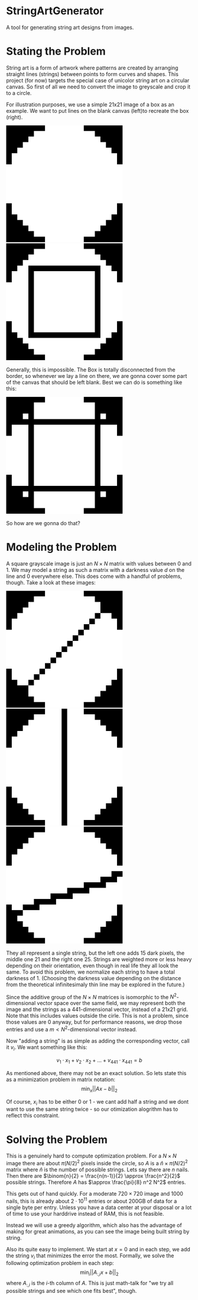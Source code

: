 # StringArtGenerator
A tool for generating string art designs from images.

# Stating the Problem
String art is a form of artwork where patterns are created by arranging straight lines (strings) between points to form curves and shapes. This project (for now) targets the special case of unicolor string art on a circular canvas. So first of all we need to convert the image to greyscale and crop it to a circle.

For illustration purposes, we use a simple 21x21 image of a box as an example. We want to put lines on the blank canvas (left)to recreate the box (right).

![Blank Canvas](README-res/BlankCanvas.png)
![Box on the canvas](README-res/Box.png)

Generally, this is impossible. The Box is totally disconnected from the border, so whenever we lay a line on there, we are gonna cover some part of the canvas that should be left blank. Best we can do is something like this:

![Box on the canvas approximated by string art](README-res/BoxApproximated.png)

So how are we gonna do that?


# Modeling the Problem
A square grayscale image is just an $N \times N$ matrix with values between 0 and 1. We may model a string as such a matrix with a darkness value $d$ on the line and 0 everywhere else. 
This does come with a handful of problems, though.
Take a look at these images:

![DiagonalString 15](README-res/DiagonalString.png)
![VerticalString 21](README-res/VerticalString.png)
![HalfDiagonalString 25](README-res/HalfDiagonalString.png)

They all represent a single string, but the left one adds 15 dark pixels, the middle one 21 and the right one 25. Strings are weighted more or less heavy depending on their orientation, even though in real life they all look the same. To avoid this problem, we normalize each string to have a total darkness of 1. (Choosing the darkness value depending on the distance from the theoretical infinitesimaly thin line may be explored in the future.)

Since the additive group of the $N \times N$ matrices is isomorphic to the $N^2$-dimensional vector space over the same field, we may represent both the image and the strings as a 441-dimensional vector, instead of a 21x21 grid. Note that this includes values outside the cirle. This is not a problem, since those values are 0 anyway, but for performance reasons, we drop those entries and use a $m< N^2$-dimensional vector instead.

Now "adding a string" is as simple as adding the corresponding vector, call it $v_i$. We want something like this:

$$
v_1 \cdot x_1 + v_2 \cdot x_2 + \dots + v_{441} \cdot x_{441} = b
$$

As mentioned above, there may not be an exact solution. So lets state this as a minimization problem in matrix notation:
$$
\min_{x} ||Ax - b||_2
$$

Of course, $x_i$ has to be either 0 or 1 - we cant add half a string and we dont want to use the same string twice - so our otimization alogrithm has to reflect this constraint.

# Solving the Problem
This is a genuinely hard to compute optimization problem. 
For a $N \times N$ image there are about $\pi (N/2)^2$ pixels inside the circle, so $A$ is a $\hat{n} \times \pi (N/2)^2$ matrix where $\hat{n}$ is the number of possible strings.
Lets say there are $n$ nails. Then there are $\binom{n}{2} = \frac{n(n-1)}{2} \approx \frac{n^2}{2}$ possible strings.
Therefore $A$ has $\approx \frac{\pi}{8} n^2 N^2$ entries. 

This gets out of hand quickly. For a moderate $720\times 720$ image and $1000$ nails, this is already about $2 \cdot 10^{11}$ entries or about 200GB of data for a single byte per entry. Unless you have a data center at your disposal or a lot of time to use your harddrive instead of RAM, this is not feasible.

Instead we will use a greedy algorithm, which also has the advantage of making for great animations, as you can see the image being built string by string.

Also its quite easy to implement. We start at $x=0$ and in each step, we add the string $v_i$ that minimizes the error the most. Formally, we solve the following optimization problem in each step:
$$
\min_{i} ||A_{:,i}x + b||_2
$$
where $A_{:,i}$ is the $i$-th column of $A$. This is just math-talk for "we try all possible strings and see which one fits best", though.

